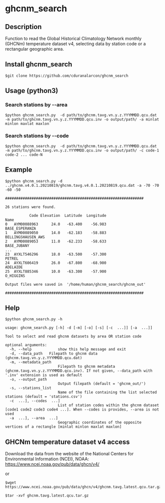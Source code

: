 # ghcnm_search

## Description

Function to read the Global Historical Climatology Network monthly (GHCNm) temperature dataset v4, selecting data by station code or a rectangular geographic area. 

## Install ghcnm_search

```
$git clone https://github.com/cduranalarcon/ghcnm_search
```

## Usage (python3)

###  Search stations by --area

```
$python ghcnm_search.py  -d path/to/ghcnm.tavg.vn.y.z.YYYMMDD.qcu.dat -m path/to/ghcnm.tavg.vn.y.z.YYYMMDD.qcu.inv -o output/path/ -a minlat minlon maxlat maxlon` 
```
###  Search stations by --code

```
$python ghcnm_search.py  -d path/to/ghcnm.tavg.vn.y.z.YYYMMDD.qcu.dat -m path/to/ghcnm.tavg.vn.y.z.YYYMMDD.qcu.inv -o output/path/ -c code-1 code-2 ... code-N
```
## Example


```
$python ghcnm_search.py -d ../ghcnm.v4.0.1.20210819/ghcnm.tavg.v4.0.1.20210819.qcu.dat -a -70 -70 -60 -50
```
```
###############################################################

26 stations were found.

           Code Elevation  Latitude  Longitude                         Name
0   AYM00088963      24.0   -63.400    -56.983               BASE_ESPERANZA
1   AYM00089050      14.0   -62.183    -58.883           BELLINGSHAUSEN_AWS
2   AYM00089053      11.0   -62.233    -58.633                  BASE_JUBANY
...
23  AYXLT546296      18.0   -63.500    -57.300                       PETREL
24  AYXLT606419      26.0   -67.800    -68.900                     ADELAIDE
25  AYXLT885346      10.0   -63.300    -57.900                    O_HIGGINS

Output files were saved in  '/home/human/ghcnm_search/ghcnm_out'

###############################################################
```
## Help

```
$python ghcnm_search.py -h
```
```
usage: ghcnm_search.py [-h] -d [-m] [-o] [-s] [-c  ...]] [-a  ...]]

Tool to select and read ghcnm datasets by area OR station code

optional arguments:
  -h, --help            show this help message and exit
  -d, --data_path   Filepath to ghcnm data (ghcnm.tavg.vn.y.z.YYYMMDD.qcu.dat)
  -m, --metadata_path
                        Filepath to ghcnm metadata (ghcnm.tavg.vn.y.z.YYYMMDD.qcu.inv). If not given, --data_path with '.inv' extension is used as default
  -o, --output_path
                        Output filepath (default = 'ghcnm_out/')
  -s, --stations_list
                        Name of the file containing the list selected stations (default = 'stations.csv')
  -c  ...], --codes  ...]
                        List of station codes within the ghcnm dataset [code1 code2 code3 code4 ...]. When --codes is provides, --area is not used
  -a  ...], --area  ...]
                        Geographic coordinates of the opposite vertices of a rectangle [minlat minlon maxlat maxlon]
```

## GHCNm temperature dataset v4 access

Download the data from the website of the National Centers for Environmental Information (NCEI), NOAA: https://www.ncei.noaa.gov/pub/data/ghcn/v4/

or 

```
$wget https://www.ncei.noaa.gov/pub/data/ghcn/v4/ghcnm.tavg.latest.qcu.tar.gz
```
```
$tar -xvf ghcnm.tavg.latest.qcu.tar.gz
```
